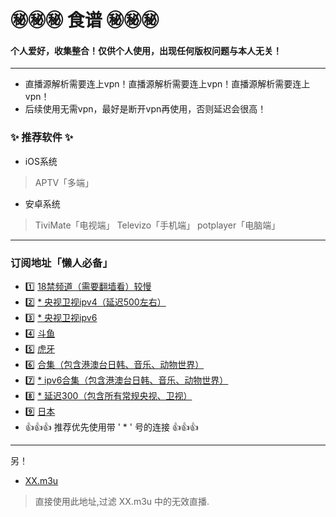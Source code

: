 
# ㊙️㊙️㊙️ 食谱 ㊙️㊙️㊙️
#### 个人爱好，收集整合！仅供个人使用，出现任何版权问题与本人无关！
---

* 直播源解析需要连上vpn！直播源解析需要连上vpn！直播源解析需要连上vpn！
* 后续使用无需vpn，最好是断开vpn再使用，否则延迟会很高！

### ✨ 推荐软件  ✨
* iOS系统  
> APTV「多端」

* 安卓系统  
> TiviMate「电视端」
> Televizo「手机端」
> potplayer「电脑端」
---
### 订阅地址「懒人必备」

* 1️⃣ [18禁频道（需要翻墙看）较慢](https://raw.githubusercontent.com/Hoxxxxx/m3u/master/Adult.m3u)
* 2️⃣ [* 央视卫视ipv4（延迟500左右）](https://raw.githubusercontent.com/Hoxxxxx/m3u/master/China_v4.m3u)
* 3️⃣ [* 央视卫视ipv6](https://raw.githubusercontent.com/Hoxxxxx/m3u/master/China_v6.m3u)
* 4️⃣ [斗鱼](https://raw.githubusercontent.com/Hoxxxxx/m3u/master/Douyu.m3u)
* 5️⃣ [虎牙](https://raw.githubusercontent.com/Hoxxxxx/m3u/master/Huya.m3u)
* 6️⃣ [合集（包含港澳台日韩、音乐、动物世界）](https://raw.githubusercontent.com/Hoxxxxx/m3u/master/Gather.m3u)
* 7️⃣ [* ipv6合集（包含港澳台日韩、音乐、动物世界）](https://raw.githubusercontent.com/Hoxxxxx/m3u/master/HXGather.m3u)
* 8️⃣ [* 延迟300（包含所有常规央视、卫视）]( https://raw.githubusercontent.com/goolguy007/radioer/main/TVradio)
* 9️⃣ [日本](https://raw.githubusercontent.com/Hoxxxxx/m3u/master/Japan.m3u)
* 👍👍👍   推荐优先使用带 ' * ' 号的连接   👍👍👍
---
另！
* [XX.m3u](https://raw.githubusercontent.com/Hoxxxxx/m3u/master/XX.m3u)  
>直接使用此地址,过滤 XX.m3u 中的无效直播.
